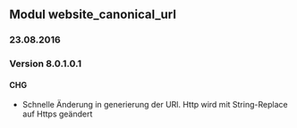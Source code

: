 ## Modul website_canonical_url


### 23.08.2016 
### Version 8.0.1.0.1
#### CHG
- Schnelle Änderung in generierung der URl. Http wird mit String-Replace auf Https geändert